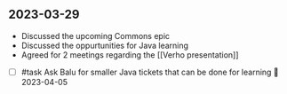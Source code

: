 ## 2023-03-29

* Discussed the upcoming Commons epic
* Discussed the oppurtunities for Java learning
* Agreed for 2 meetings regarding the [[Verho presentation]]

- [ ] #task Ask Balu for smaller Java tickets that can be done for learning 📅 2023-04-05
